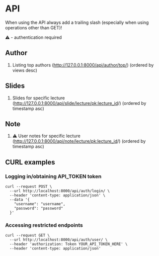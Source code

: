 # API
When using the API always add a trailing slash (especially when using operations other than GET)!

:warning: - authentication required

## Author
1. Listing top authors (http://127.0.0.1:8000/api/author/top/) (ordered by views desc)

## Slides
1. Slides for specific lecture (http://127.0.0.1:8000/api/slide/lecture/<pk:lecture_id>/) (ordered by timestamp asc)

## Note
1. :warning: User notes for specific lecture (http://127.0.0.1:8000/api/note/lecture/<pk:lecture_id>/) (ordered by timestamp asc)

## CURL examples
### Logging in/obtaining API_TOKEN token 
```
curl --request POST \
  --url http://localhost:8000/api/auth/login/ \
  --header 'content-type: application/json' \
  --data '{
    "username": "username",
    "password": "password"
  }'
```

### Accessing restricted endpoints
```
curl --request GET \
  --url http://localhost:8000/api/auth/user/ \
  --header 'authorization: Token YOUR_API_TOKEN_HERE' \
  --header 'content-type: application/json'
```